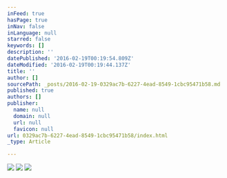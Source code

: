 ```yaml
---
inFeed: true
hasPage: true
inNav: false
inLanguage: null
starred: false
keywords: []
description: ''
datePublished: '2016-02-19T00:19:54.809Z'
dateModified: '2016-02-19T00:19:44.137Z'
title: ''
author: []
sourcePath: _posts/2016-02-19-0329ac7b-6227-4ead-8549-1cbc95471b58.md
published: true
authors: []
publisher:
  name: null
  domain: null
  url: null
  favicon: null
url: 0329ac7b-6227-4ead-8549-1cbc95471b58/index.html
_type: Article

---
```

![](https://the-grid-user-content.s3-us-west-2.amazonaws.com/8628d26a-e598-493f-9192-94cd6fc68816.jpg)
![](https://the-grid-user-content.s3-us-west-2.amazonaws.com/f8038dbe-93da-418e-b4f6-2707fb576e06.jpg)
![](https://the-grid-user-content.s3-us-west-2.amazonaws.com/dc022bb9-b5e7-4169-bd80-ae1da4d08b78.jpg)